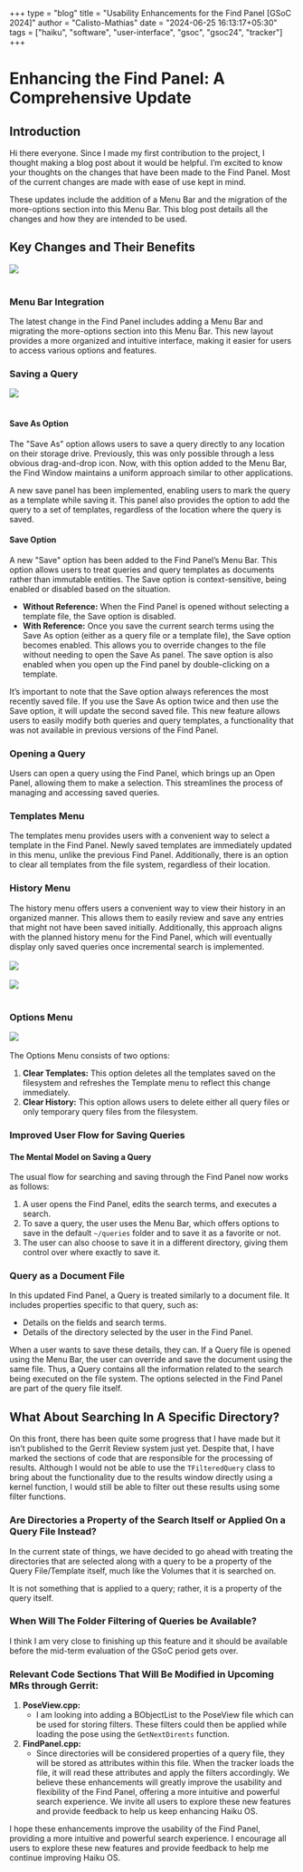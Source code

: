 +++
type = "blog"
title = "Usability Enhancements for the Find Panel [GSoC 2024]"
author = "Calisto-Mathias"
date = "2024-06-25 16:13:17+05:30"
tags = ["haiku", "software", "user-interface", "gsoc", "gsoc24", "tracker"]
+++

# Enhancing the Find Panel: A Comprehensive Update

## Introduction

Hi there everyone. Since I made my first contribution to the project, I thought making a blog post about it would be helpful. I’m excited to know your thoughts on the changes that have been made to the Find Panel. Most of the current changes are made with ease of use kept in mind.

These updates include the addition of a Menu Bar and the migration of the more-options section into this Menu Bar. This blog post details all the changes and how they are intended to be used.

## Key Changes and Their Benefits
<img src="/files/blog/calisto-mathias/new_save_panel_version_1.png">
<br><br>

### Menu Bar Integration

The latest change in the Find Panel includes adding a Menu Bar and migrating the more-options section into this Menu Bar. This new layout provides a more organized and intuitive interface, making it easier for users to access various options and features.

### Saving a Query
<img src="/files/blog/calisto-mathias/new_save_panel_query_menu.png">
<br><br>

#### Save As Option

The "Save As" option allows users to save a query directly to any location on their storage drive. Previously, this was only possible through a less obvious drag-and-drop icon. Now, with this option added to the Menu Bar, the Find Window maintains a uniform approach similar to other applications.

A new save panel has been implemented, enabling users to mark the query as a template while saving it. This panel also provides the option to add the query to a set of templates, regardless of the location where the query is saved.

#### Save Option

A new "Save" option has been added to the Find Panel’s Menu Bar. This option allows users to treat queries and query templates as documents rather than immutable entities. The Save option is context-sensitive, being enabled or disabled based on the situation.

- **Without Reference:** When the Find Panel is opened without selecting a template file, the Save option is disabled.
- **With Reference:** Once you save the current search terms using the Save As option (either as a query file or a template file), the Save option becomes enabled. This allows you to override changes to the file without needing to open the Save As panel. The save option is also enabled when you open up the Find panel by double-clicking on a template.

It’s important to note that the Save option always references the most recently saved file. If you use the Save As option twice and then use the Save option, it will update the second saved file. This new feature allows users to easily modify both queries and query templates, a functionality that was not available in previous versions of the Find Panel.

### Opening a Query

Users can open a query using the Find Panel, which brings up an Open Panel, allowing them to make a selection. This streamlines the process of managing and accessing saved queries.

### Templates Menu

The templates menu provides users with a convenient way to select a template in the Find Panel. Newly saved templates are immediately updated in this menu, unlike the previous Find Panel. Additionally, there is an option to clear all templates from the file system, regardless of their location.

### History Menu

The history menu offers users a convenient way to view their history in an organized manner. This allows them to easily review and save any entries that might not have been saved initially. Additionally, this approach aligns with the planned history menu for the Find Panel, which will eventually display only saved queries once incremental search is implemented.
<br><br>
<img src="/files/blog/calisto-mathias/new_save_panel_unsaved_history.png">
<br><br>
<img src="/files/blog/calisto-mathias/new_save_panel_saved_history.png">
<br><br>
### Options Menu
<img src="/files/blog/calisto-mathias/new_save_panel_options_menu.png">
<br><br>
The Options Menu consists of two options:

1. **Clear Templates:** This option deletes all the templates saved on the filesystem and refreshes the Template menu to reflect this change immediately.
2. **Clear History:** This option allows users to delete either all query files or only temporary query files from the filesystem.

### Improved User Flow for Saving Queries

#### The Mental Model on Saving a Query

The usual flow for searching and saving through the Find Panel now works as follows:

1. A user opens the Find Panel, edits the search terms, and executes a search.
2. To save a query, the user uses the Menu Bar, which offers options to save in the default `~/queries` folder and to save it as a favorite or not.
3. The user can also choose to save it in a different directory, giving them control over where exactly to save it.

### Query as a Document File

In this updated Find Panel, a Query is treated similarly to a document file. It includes properties specific to that query, such as:

- Details on the fields and search terms.
- Details of the directory selected by the user in the Find Panel.

When a user wants to save these details, they can. If a Query file is opened using the Menu Bar, the user can override and save the document using the same file. Thus, a Query contains all the information related to the search being executed on the file system. The options selected in the Find Panel are part of the query file itself.

## What About Searching In A Specific Directory?

On this front, there has been quite some progress that I have made but it isn’t published to the Gerrit Review system just yet. Despite that, I have marked the sections of code that are responsible for the processing of results. Although I would not be able to use the `TFilteredQuery` class to bring about the functionality due to the results window directly using a kernel function, I would still be able to filter out these results using some filter functions.

### Are Directories a Property of the Search Itself or Applied On a Query File Instead?

In the current state of things, we have decided to go ahead with treating the directories that are selected along with a query to be a property of the Query File/Template itself, much like the Volumes that it is searched on.

It is not something that is applied to a query; rather, it is a property of the query itself.

### When Will The Folder Filtering of Queries be Available?

I think I am very close to finishing up this feature and it should be available before the mid-term evaluation of the GSoC period gets over. 

### Relevant Code Sections That Will Be Modified in Upcoming MRs through Gerrit:

1. **PoseView.cpp:**
   - I am looking into adding a BObjectList to the PoseView file which can be used for storing filters. These filters could then be applied while loading the pose using the `GetNextDirents` function.
2. **FindPanel.cpp:**
   - Since directories will be considered properties of a query file, they will be stored as attributes within this file. When the tracker loads the file, it will read these attributes and apply the filters accordingly. We believe these enhancements will greatly improve the usability and flexibility of the Find Panel, offering a more intuitive and powerful search experience. We invite all users to explore these new features and provide feedback to help us keep enhancing Haiku OS.

I hope these enhancements improve the usability of the Find Panel, providing a more intuitive and powerful search experience. I encourage all users to explore these new features and provide feedback to help me continue improving Haiku OS.
